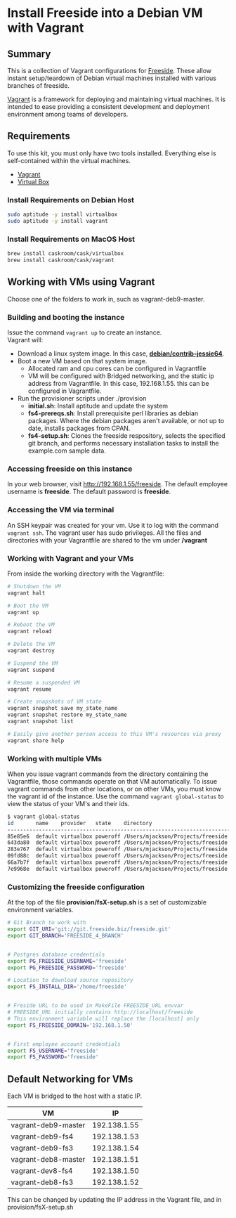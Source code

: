 # Install Freeside into a Debian VM with Vagrant

## Summary

This is a collection of Vagrant configurations for [Freeside](https://freeside.biz).
These allow instant setup/teardown of Debian virtual machines installed with
various branches of freeside.

[Vagrant](https://www.vagrantup.com) is a framework for deploying and
maintaining virtual machines.  It is intended to ease providing a
consistent development and deployment environment among teams of
developers.


## Requirements

To use this kit, you must only have two tools installed.  Everything
else is self-contained within the virtual machines.

* [Vagrant](https://www.vagrantup.com)
* [Virtual Box](https://www.virtualbox.org/wiki/Downloads)


### Install Requirements on Debian Host
``` bash
sudo aptitude -y install virtualbox
sudo aptitude -y install vagrant
```


### Install Requirements on MacOS Host
``` bash
brew install caskroom/cask/virtualbox
brew install caskroom/cask/vagrant
```

## Working with VMs using Vagrant
Choose one of the folders to work in, such as vagrant-deb9-master.


### Building and booting the instance
Issue the command `vagrant up` to create an instance.  
Vagrant will:
* Download a linux system image.  In this case, **[debian/contrib-jessie64](https://app.vagrantup.com/debian/boxes/contrib-jessie64)**.
* Boot a new VM based on that system image.
  * Allocated ram and cpu cores can be configured in Vagrantfile
  * VM will be configured with Bridged networking, and the static
    ip address from Vagrantfile.  In this case, 192.168.1.55. this
    can be configured in Vagrantfile.
* Run the provisioner scripts under ./provision
  * **initial.sh**: Install aptitude and update the system
  * **fs4-prereqs.sh**: Install prerequisite perl libraries as debian
    packages.  Where the debian packages aren't available, or not up
    to date, installs packages from CPAN.
  * **fs4-setup.sh**: Clones the freeside respository, selects the
    specified git branch, and performs necessary installation tasks
    to install the example.com sample data.


### Accessing freeside on this instance
In your web browser, visit http://192.168.1.55/freeside.  The default
employee username is **freeside**.  The default password is **freeside**.


### Accessing the VM via terminal
An SSH keypair was created for your vm.  Use it to log with the
command `vagrant ssh`.  The vagrant user has sudo privileges.
All the files and directories with your Vagrantfile are shared
to the vm under **/vagrant**


### Working with Vagrant and your VMs
From inside the working directory with the Vagrantfile:
``` bash
# Shutdown the VM
vagrant halt

# Boot the VM
vagrant up

# Reboot the VM
vagrant reload

# Delete the VM
vagrant destroy

# Suspend the VM
vagrant suspend

# Resume a suspended VM
vagrant resume

# Create snapshots of VM state
vagrant snapshot save my_state_name
vagrant snapshot restore my_state_name
vagrant snapshot list

# Easily give another person access to this VM's resources via proxy
vagrant share help
```


### Working with multiple VMs
When you issue vagrant commands from the directory containing the
Vagrantfile, those commands operate on that VM automatically.  To
issue vagrant commands from other locations, or on other VMs, you
must know the vagrant id of the instance.  Use the command
`vagrant global-status` to view the status of your VM's and their ids.
``` bash
$ vagrant global-status
id       name    provider   state    directory                                                    
--------------------------------------------------------------------------------------------------
85e85e6  default virtualbox poweroff /Users/mjackson/Projects/freeside.biz/vm/vagrant-deb8-fs3    
643da80  default virtualbox poweroff /Users/mjackson/Projects/freeside.biz/vm/vagrant-deb8-fs4    
283e767  default virtualbox poweroff /Users/mjackson/Projects/freeside.biz/vm/vagrant-deb8-master
09fd88c  default virtualbox poweroff /Users/mjackson/Projects/freeside.biz/vm/vagrant-deb9-master
66a7b7f  default virtualbox poweroff /Users/mjackson/Projects/freeside.biz/vm/vagrant-deb9-fs3    
7e9968e  default virtualbox poweroff /Users/mjackson/Projects/freeside.biz/vm/vagrant-deb9-fs4    
```


### Customizing the freeside configuration
At the top of the file **provision/fsX-setup.sh** is a set of customizable
environment variables.
``` bash
# Git Branch to work with
export GIT_URI='git://git.freeside.biz/freeside.git'
export GIT_BRANCH='FREESIDE_4_BRANCH'


# Postgres database credentials
export PG_FREESIDE_USERNAME='freeside'
export PG_FREESIDE_PASSWORD='freeside'

# Location to download source repository
export FS_INSTALL_DIR='/home/freeside'


# Freside URL to be used in MakeFile FREESIDE_URL envvar
# FREESIDE_URL initially contains http://localhost/freeside
# This environment variable will replace the [localhost] only
export FS_FREESIDE_DOMAIN='192.168.1.50'


# First employee account credentials
export FS_USERNAME='freeside'
export FS_PASSWORD='freeside'

```


## Default Networking for VMs
Each VM is bridged to the host with a static IP.


| VM                  | IP           |
| ------------------- | ------------ |
| vagrant-deb9-master | 192.138.1.55 |
| vagrant-deb9-fs4    | 192.138.1.53 |
| vagrant-deb9-fs3    | 192.138.1.54 |
| vagrant-deb8-master | 192.138.1.51 |
| vagrant-dev8-fs4    | 192.138.1.50 |
| vagrant-deb8-fs3    | 192.138.1.52 |


This can be changed by updating the IP address
in the Vagrant file, and in provision/fsX-setup.sh
